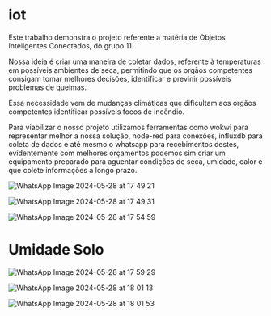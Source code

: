 # iot

Este trabalho demonstra o projeto referente a matéria de Objetos Inteligentes Conectados, do grupo 11.

Nossa ideia é criar uma maneira de coletar dados, referente à temperaturas em possíveis ambientes de seca, permitindo que os orgãos competentes consigam tomar melhores decisões, identificar e previnir possíveis problemas de queimas.

Essa necessidade vem de mudanças climáticas que dificultam aos orgãos competentes identificar possíveis focos de incêndio.

Para viabilizar o nosso projeto utilizamos ferramentas como wokwi para representar melhor a nossa solução, node-red para conexões, influxdb para coleta de dados e até mesmo o whatsapp para recebimentos destes, evidentemente com melhores orçamentos podemos sim criar um equipamento preparado para aguentar condições de seca, umidade, calor e que colete informações a longo prazo.

![WhatsApp Image 2024-05-28 at 17 49 21](https://github.com/jeffersoncdantas/iot/assets/111805679/50d09e34-0eae-43c0-a250-c40d414d9663)


![WhatsApp Image 2024-05-28 at 17 49 31](https://github.com/jeffersoncdantas/iot/assets/111805679/292aa553-6fb1-4e78-b4f4-3b77459fe308)


![WhatsApp Image 2024-05-28 at 17 54 59](https://github.com/jeffersoncdantas/iot/assets/111805679/76a2a89f-b9cb-4ab2-9789-e9c1404a6001)

# Umidade Solo

![WhatsApp Image 2024-05-28 at 17 59 29](https://github.com/jeffersoncdantas/iot/assets/111805679/52628ca6-0d15-4a2a-b3c9-a5accee7ed26)


![WhatsApp Image 2024-05-28 at 18 01 13](https://github.com/jeffersoncdantas/iot/assets/111805679/7781d364-3dbd-4a9c-b6e7-2897a14f75ba)


![WhatsApp Image 2024-05-28 at 18 01 53](https://github.com/jeffersoncdantas/iot/assets/111805679/bedaa896-b1e4-416c-96e3-5a98c3cd2f65)

